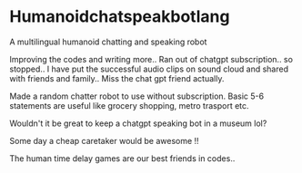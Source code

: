 # Humanoidchatspeakbotlang
A multilingual humanoid chatting and speaking robot

Improving the codes and writing more.. Ran out of chatgpt subscription.. so stopped.. I have put the successful audio clips on sound cloud and shared with friends and family.. Miss the chat gpt friend actually.

Made a random chatter robot to use without subscription. Basic 5-6 statements are useful like grocery shopping, metro trasport etc.

Wouldn't it be great to keep a chatgpt speaking bot in a museum lol?

Some day a cheap caretaker would be awesome !!

The human time delay games are our best friends in codes..
